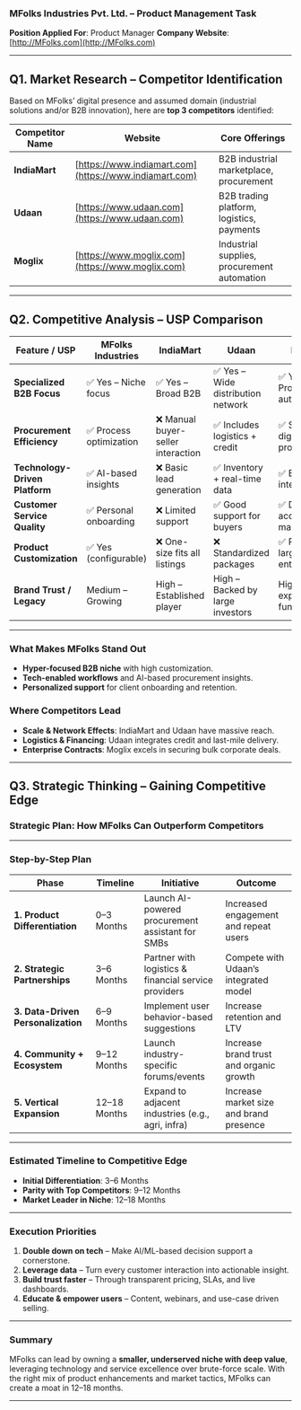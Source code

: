 

###  **MFolks Industries Pvt. Ltd. – Product Management Task**

**Position Applied For**: Product Manager
**Company Website**: [http://MFolks.com](http://MFolks.com)

---

## **Q1. Market Research – Competitor Identification**

Based on MFolks’ digital presence and assumed domain (industrial solutions and/or B2B innovation), here are **top 3 competitors** identified:

| Competitor Name | Website                                                | Core Offerings                              |
| --------------- | ------------------------------------------------------ | ------------------------------------------- |
| **IndiaMart**   | [https://www.indiamart.com](https://www.indiamart.com) | B2B industrial marketplace, procurement     |
| **Udaan**       | [https://www.udaan.com](https://www.udaan.com)         | B2B trading platform, logistics, payments   |
| **Moglix**      | [https://www.moglix.com](https://www.moglix.com)       | Industrial supplies, procurement automation |

---

## **Q2. Competitive Analysis – USP Comparison**

| Feature / USP                  | **MFolks Industries**  | **IndiaMart**                     | **Udaan**                         | **Moglix**                       |
| ------------------------------ | ---------------------- | --------------------------------- | --------------------------------- | -------------------------------- |
| **Specialized B2B Focus**      | ✅ Yes – Niche focus    | ✅ Yes – Broad B2B                 | ✅ Yes – Wide distribution network | ✅ Yes – Procurement automation   |
| **Procurement Efficiency**     | ✅ Process optimization | ❌ Manual buyer-seller interaction | ✅ Includes logistics + credit     | ✅ Strong in digital procurement  |
| **Technology-Driven Platform** | ✅ AI-based insights    | ❌ Basic lead generation           | ✅ Inventory + real-time data      | ✅ ERP integrations               |
| **Customer Service Quality**   | ✅ Personal onboarding  | ❌ Limited support                 | ✅ Good support for buyers         | ✅ Dedicated account managers     |
| **Product Customization**      | ✅ Yes (configurable)   | ❌ One-size fits all listings      | ❌ Standardized packages           | ✅ Partly (for large enterprises) |
| **Brand Trust / Legacy**       | Medium – Growing       | High – Established player         | High – Backed by large investors  | High – Rapid expansion & funding |

---

### **What Makes MFolks Stand Out**

* **Hyper-focused B2B niche** with high customization.
* **Tech-enabled workflows** and AI-based procurement insights.
* **Personalized support** for client onboarding and retention.

### **Where Competitors Lead**

* **Scale & Network Effects**: IndiaMart and Udaan have massive reach.
* **Logistics & Financing**: Udaan integrates credit and last-mile delivery.
* **Enterprise Contracts**: Moglix excels in securing bulk corporate deals.

---

## **Q3. Strategic Thinking – Gaining Competitive Edge**

###  **Strategic Plan: How MFolks Can Outperform Competitors**

---

###  **Step-by-Step Plan**

| Phase                              | Timeline     | Initiative                                           | Outcome                                 |
| ---------------------------------- | ------------ | ---------------------------------------------------- | --------------------------------------- |
| **1. Product Differentiation**     | 0–3 Months   | Launch AI-powered procurement assistant for SMBs     | Increased engagement and repeat users   |
| **2. Strategic Partnerships**      | 3–6 Months   | Partner with logistics & financial service providers | Compete with Udaan’s integrated model   |
| **3. Data-Driven Personalization** | 6–9 Months   | Implement user behavior-based suggestions            | Increase retention and LTV              |
| **4. Community + Ecosystem**       | 9–12 Months  | Launch industry-specific forums/events               | Increase brand trust and organic growth |
| **5. Vertical Expansion**          | 12–18 Months | Expand to adjacent industries (e.g., agri, infra)    | Increase market size and brand presence |

---

### **Estimated Timeline to Competitive Edge**

* **Initial Differentiation**: 3–6 Months
* **Parity with Top Competitors**: 9–12 Months
* **Market Leader in Niche**: 12–18 Months

---

###  **Execution Priorities**

1. **Double down on tech** – Make AI/ML-based decision support a cornerstone.
2. **Leverage data** – Turn every customer interaction into actionable insight.
3. **Build trust faster** – Through transparent pricing, SLAs, and live dashboards.
4. **Educate & empower users** – Content, webinars, and use-case driven selling.

---

###  Summary

MFolks can lead by owning a **smaller, underserved niche with deep value**, leveraging technology and service excellence over brute-force scale. With the right mix of product enhancements and market tactics, MFolks can create a moat in 12–18 months.

---



